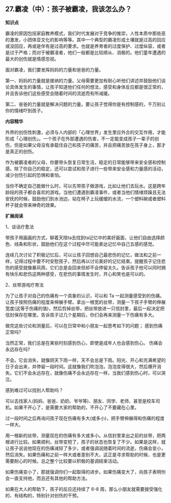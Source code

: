 ## 27.霸凌（中）：孩子被霸凌，我该怎么办？
**知识点**


霸凌的原因包括家庭教养模式，我们时代发展对于竞争的推崇，人性本质中那些恶的激发，小团体亚文化的影响等等。其中一个典型的霸凌形成土壤就是过高的回应或没回应，再或是伴有是过高的要求。也就是养育者的过度保护、过度纵容，或者是过于严格；而对于被霸凌者，他们一般都是比较顺从、消极的。他们童年遭遇的最大的创伤就是情感忽视。


面对霸凌，我们要发挥妈妈的力量和爸爸的力量。


第一、妈妈的力量就是接纳的力量。父母需要更加有耐心听他们讲述并鼓励他们谈论具体发生的事情，让孩子知道他们任何的想法，感受和身体反应都是很正常的，并且告诉他们这些感受会随着时间的流逝而有所减缓。


第二、爸爸的力量就是解决问题的力量。要让孩子觉得你是有控制感的，千万别让你的情绪吓到孩子。


**内容精华**


外界的创伤性刺激，必须与人内部的「心理世界」发生里应外合的交互作用，才能形成「心理创伤」。一个孩子在外部遭遇的伤害，不一定能变成孩子一辈子的创伤，但是如果父母没有承载住自己和孩子的痛苦，并且把痛苦放在孩子身上，那才是真正的创伤。


作为被霸凌者的父母，你要带头恢复日常生活，稳定的日常能够带来安全感和控制感。除了你自己的稳定，还可以尝试和孩子进行一些带来安全感和力量感的活动，减少创伤引起的恐惧和害怕。


当你不确定自己能做什么时，可以先带孩子做游戏，比如让他们去玩水。这是跨年龄段的孩子都会喜欢的游戏。当他们遭遇到霸凌事件，或者当他们情绪烦躁且无法安抚的时候，鼓励他们到水池边，站在椅子上玩缓缓的水流，一个塑料碗或者塑料杯子就会带来神奇的效果。


**扩展阅读**


1、谈话疗愈法


带孩子用画画的方式，聊着天陪ta去找到ta记忆中的美好画面，让他们自由选择颜色、线条和形状，鼓励他们在这个过程中尽可能表达记忆中自己五感的感觉。


连续几次讨论了积极记忆后，可以让孩子回想自己最悲伤的记忆，做法和之前一样，记得过程中要不时安慰孩子，然后再以讨论美好的记忆结束。提醒孩子记住悲伤的感受就像暴风雨，它们总是会回来但却不会停留太久。告诉孩子他可以同时拥有快乐和悲伤这两种感受，在悲伤的事情发生时，开心和笑也是可以的。


2、丝带游戏疗育法


为了让孩子对自己的伤痛有一个具象的认识，可以和 Ta 一起测量感受到的伤痛。让孩子按照伤痛的程度来伸展手臂。拿出一根宽的丝带，测量一下孩子手臂的伸展宽度(这等于伤痛的值)，然后剪掉丝带，把丝带放进一只信封里，最后一起决定把信封保存在哪里。告诉孩子过几个星期后，你们会再来测量一下伤痛有多大。


做完这些讨论和测量后，可以在日常中和小朋友一起思考如下的问题；
感到伤痛正常吗?


当然正常，我们总是在某些时刻感到伤心，即使是成年人也会感到伤心。
伤痛会永远存在吗?


不会。它会消失，就像阴天下雨一样，天不会总是下雨。阳光、开心和充满希望的日子会出来，并停留一段时间。这就像我们吹泡泡，泡泡变得很大，然后爆开消失。它们不会永远存在，就像伤痛不会永远存在一样，当我们感到伤心时，可以哭泣。


感到难过可以找别人帮助吗？


可以去找家人(妈妈、爸爸、奶奶、爷爷等)、朋友、同学、老师、甚至是校车司机。如果不开心了，是需要大家的帮助的，不开心了不要藏在心里。


过一段时间之后再询问孩子现在伤痛有多大(或多小)，把手臂伸展得和伤痛的程度一样大。


用一根新的丝带，测量现在的伤痛有多大或多小。从信封里拿出之前的丝带，把两根进行比较。如果顺利，丝带变短了，孩子的状态也恢复了不少。如果是这样，就让孩子说说他现在的伤痛减轻了多少，或者强调说随着时间的流逝，伤痛会变小，然后消失。如果伤痛和之前一样大或者差别不大，这正是寻求帮助的时候，也是更需要耐心的时候。总之整个比较要以积极的基调结束活动。


如果伤痛变小了，那就强调你们一起取得的进步。如果伤痛变大了，向孩子表明你会一直支持他，而且还有其他的帮助方法。


如果在大人的帮助下，孩子的反应还持续了 6-8 周，那么小朋友就需要接受强化的、有结构的，特别针对创伤的干预。

